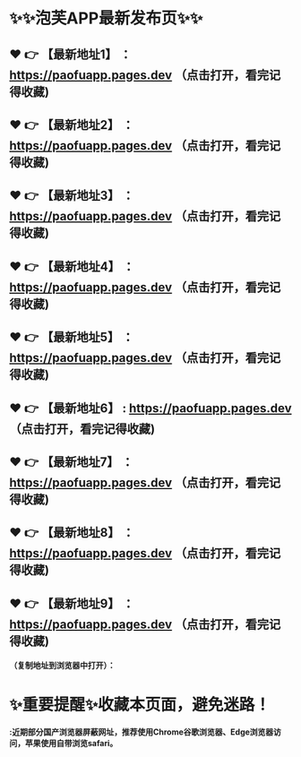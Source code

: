 # :sparkles::sparkles:泡芙APP最新发布页:sparkles::sparkles:

 :heart: :point_right: 【最新地址1】 ：https://paofuapp.pages.dev   （点击打开，看完记得收藏)
 ------
 :heart: :point_right: 【最新地址2】 ：https://paofuapp.pages.dev   （点击打开，看完记得收藏)
 ------
 :heart: :point_right: 【最新地址3】 ：https://paofuapp.pages.dev   （点击打开，看完记得收藏)
 ------
 :heart: :point_right: 【最新地址4】 ：https://paofuapp.pages.dev   （点击打开，看完记得收藏)
 ------
 :heart: :point_right: 【最新地址5】 ：https://paofuapp.pages.dev   （点击打开，看完记得收藏)
 ------
 :heart: :point_right: 【最新地址6】 : https://paofuapp.pages.dev   （点击打开，看完记得收藏)
 ------
 :heart: :point_right: 【最新地址7】 ：https://paofuapp.pages.dev   （点击打开，看完记得收藏)
 ------
 :heart: :point_right: 【最新地址8】 ：https://paofuapp.pages.dev   （点击打开，看完记得收藏)
 ------
 :heart: :point_right: 【最新地址9】 ：https://paofuapp.pages.dev   （点击打开，看完记得收藏)
  ------

  
#### （复制地址到浏览器中打开）：
# :sparkles:重要提醒:sparkles:收藏本页面，避免迷路！
#### :近期部分国产浏览器屏蔽网址，推荐使用Chrome谷歌浏览器、Edge浏览器访问，苹果使用自带浏览safari。
